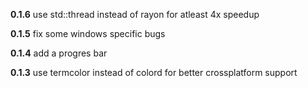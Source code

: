 **0.1.6**
use std::thread instead of rayon for atleast 4x speedup

**0.1.5**
fix some windows specific bugs

**0.1.4**
add a progres bar

**0.1.3**
use termcolor instead of colord for better crossplatform support
